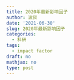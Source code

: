 ```yaml
---
title: 2020年最新影响因子
author: 波叔
date: '2021-06-30'
slug: 2020年最新影响因子
categories:
  - 科研
tags:
  - impact factor
draft: no
mathjax: no
type: post
---
```


